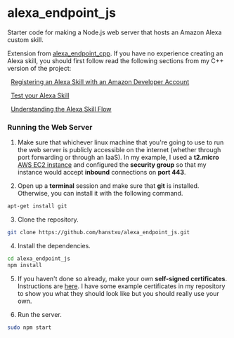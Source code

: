 # alexa_endpoint_js

Starter code for making a Node.js web server that hosts an Amazon Alexa custom
skill.

Extension from
[alexa_endpoint_cpp](https://github.com/hanstxu/alexa_endpoint_cpp). If you
have no experience creating an Alexa skill, you should first follow read the
following sections from my C++ version of the project:

&nbsp;&nbsp;[Registering an Alexa Skill with an Amazon Developer Account](https://github.com/hanstxu/alexa_endpoint_cpp#registering-an-alexa-skill-with-an-amazon-developer-account)

&nbsp;&nbsp;[Test your Alexa Skill](https://github.com/hanstxu/alexa_endpoint_cpp#test-your-alexa-skill)

&nbsp;&nbsp;[Understanding the Alexa Skill Flow](https://github.com/hanstxu/alexa_endpoint_cpp#understanding-the-alexa-skill-flow)

### Running the Web Server

1. Make sure that whichever linux machine that you're going to use to run the
web server is publicly accessible on the internet (whether through port
forwarding or through an IaaS). In my example, I used a **t2.micro** [AWS EC2
instance](https://aws.amazon.com/ec2/) and configured the **security group**
so that my instance would accept **inbound** connections on **port 443**.

2. Open up a **terminal** session and make sure that **git** is installed.
Otherwise, you can install it with the following command.
```bash
apt-get install git
```

3. Clone the repository.
```bash
git clone https://github.com/hanstxu/alexa_endpoint_js.git
```

4. Install the dependencies.
```bash
cd alexa_endpoint_js
npm install
```

5. If you haven't done so already, make your own **self-signed certificates**.
Instructions are [here](https://github.com/hanstxu/alexa_endpoint_js/tree/master/certificates).
I have some example certificates in my repository to show you what they should
look like but you should really use your own.

6. Run the server.
```bash
sudo npm start
```